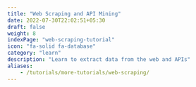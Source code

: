 ```yaml
---
title: "Web Scraping and API Mining"
date: 2022-07-30T22:02:51+05:30
draft: false
weight: 8
indexPage: "web-scraping-tutorial"
icon: "fa-solid fa-database"
category: "learn"
description: "Learn to extract data from the web and APIs"
aliases:
    - /tutorials/more-tutorials/web-scraping/
---
```

